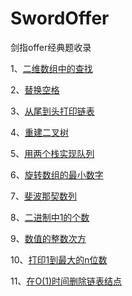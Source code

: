 # SwordOffer
剑指offer经典题收录

1、[二维数组中的查找](./blob/master/sourcecode/src/main/java/com/billkalin/sourcecode/question1/read_me.md)

2、[替换空格](https://github.com/BillKalin/SwordOffer/blob/master/sourcecode/src/main/java/com/billkalin/sourcecode/question2/read_me.md)

3、[从尾到头打印链表](https://github.com/BillKalin/SwordOffer/blob/master/sourcecode/src/main/java/com/billkalin/sourcecode/question3/read_me.md)

4、[重建二叉树](https://github.com/BillKalin/SwordOffer/blob/master/sourcecode/src/main/java/com/billkalin/sourcecode/question4/read_me.md)

5、[用两个栈实现队列](https://github.com/BillKalin/SwordOffer/blob/master/sourcecode/src/main/java/com/billkalin/sourcecode/question5/read_me.md)

6、[旋转数组的最小数字](https://github.com/BillKalin/SwordOffer/blob/master/sourcecode/src/main/java/com/billkalin/sourcecode/question6/read_me.md)

7、[斐波那契数列](https://github.com/BillKalin/SwordOffer/blob/master/sourcecode/src/main/java/com/billkalin/sourcecode/question7/read_me.md)

8、[二进制中1的个数](https://github.com/BillKalin/SwordOffer/blob/master/sourcecode/src/main/java/com/billkalin/sourcecode/question8/read_me.md)

9、[数值的整数次方](https://github.com/BillKalin/SwordOffer/blob/master/sourcecode/src/main/java/com/billkalin/sourcecode/question9/read_me.md)

10、[打印1到最大的n位数](https://github.com/BillKalin/SwordOffer/blob/master/sourcecode/src/main/java/com/billkalin/sourcecode/question10/read_me.md)

11、[在O(1)时间删除链表结点](https://github.com/BillKalin/SwordOffer/blob/master/sourcecode/src/main/java/com/billkalin/sourcecode/question11/read_me.md)